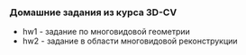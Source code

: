 ### Домашние задания из курса 3D-CV
* hw1 - задание по многовидовой геометрии
* hw2 - задание в области многовидовой реконструкции 
